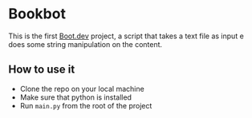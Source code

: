 # Bookbot

This is the first [Boot.dev](https://www.boot.dev/) project, a script that takes a text file as input e does some string manipulation on the content.

## How to use it

- Clone the repo on your local machine
- Make sure that python is installed
- Run `main.py` from the root of the project
